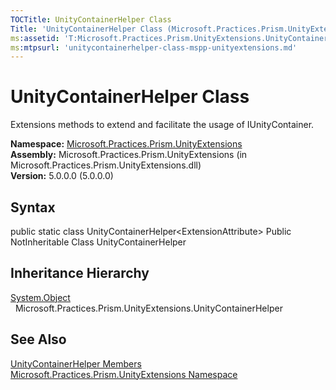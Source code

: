 ```yaml
---
TOCTitle: UnityContainerHelper Class
Title: 'UnityContainerHelper Class (Microsoft.Practices.Prism.UnityExtensions)'
ms:assetid: 'T:Microsoft.Practices.Prism.UnityExtensions.UnityContainerHelper'
ms:mtpsurl: 'unitycontainerhelper-class-mspp-unityextensions.md'
---
```


# UnityContainerHelper Class

Extensions methods to extend and facilitate the usage of IUnityContainer.

**Namespace:** [Microsoft.Practices.Prism.UnityExtensions](https://msdn.microsoft.com/library/microsoft.practices.prism.unityextensions)
**Assembly:** Microsoft.Practices.Prism.UnityExtensions (in Microsoft.Practices.Prism.UnityExtensions.dll)<br/>
**Version:** 5.0.0.0 (5.0.0.0)

## Syntax
public static class UnityContainerHelper&lt;ExtensionAttribute&gt; Public NotInheritable Class UnityContainerHelper

## Inheritance Hierarchy

[System.Object](http://msdn.microsoft.com/en-us/library/e5kfa45b)
  Microsoft.Practices.Prism.UnityExtensions.UnityContainerHelper

## See Also
[UnityContainerHelper Members](https://msdn.microsoft.com/allmembers.t:microsoft.practices.prism.unityextensions.unitycontainerhelper)<br/>
[Microsoft.Practices.Prism.UnityExtensions Namespace](https://msdn.microsoft.com/library/microsoft.practices.prism.unityextensions)<br/>